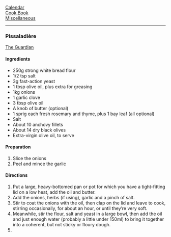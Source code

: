 [Calendar](https://github.com/vmsmith/EDT/blob/master/calendar.md)   
[Cook Book](https://github.com/vmsmith/CookBook/blob/master/README.md)    
[Miscellaneous](https://github.com/vmsmith/CookBook/blob/master/miscellaneous.md)   

-----    

### Pissaladière   
[The Guardian](https://www.theguardian.com/food/2023/jun/21/how-to-make-the-perfect-pissaladiere-recipe-felicity-cloake)    

#### Ingredients   
* 250g strong white bread flour
* 1/2 tsp salt
* 3g fast-action yeast
* 1 tbsp olive oil, plus extra for greasing
* 1kg onions
* 1 garlic clove
* 3 tbsp olive oil
* A knob of butter (optional)
* 1 sprig each fresh rosemary and thyme, plus 1 bay leaf (all optional)
* Salt
* About 10 anchovy fillets
* About 14 dry black olives
* Extra-virgin olive oil, to serve

#### Preparation   
1. Slice the onions
2. Peel and mince the garlic   

#### Directions   
1. Put a large, heavy-bottomed pan or pot for which you have a tight-fitting lid on a low heat, add the oil and butter.   
2. Add the onions, herbs (if using), garlic and a pinch of salt.
3. Stir to coat the onions with the oil, then clap on the lid and leave to cook, stirring occasionally, for about an hour, or until they’re very soft.
4. Meanwhile, stir the flour, salt and yeast in a large bowl, then add the oil and just enough water (probably a little under 150ml) to bring it together into a coherent, but not sticky or floury dough.
5. 

